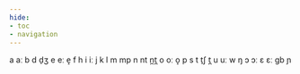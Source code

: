 ```yaml
---
hide:
- toc
- navigation
---
```

a
aː
b
d
d̠ʒ
e
eː
e̝
f
h
i
iː
j
k
l
m
mp
n
nt
n̪t̪
o
oː
o̝
p
s
t
t̠ʃ
t̪
u
uː
w
ŋ
ɔ
ɔː
ɛ
ɛː
ɡb
ɲ
